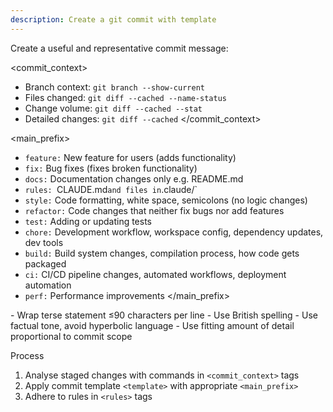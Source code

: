 ```yaml
---
description: Create a git commit with template
---
```


Create a useful and representative commit message:

<commit_context>
- Branch context: `git branch --show-current`
- Files changed: `git diff --cached --name-status`
- Change volume: `git diff --cached --stat`
- Detailed changes: `git diff --cached`
</commit_context>

<template>
[main_prefix]: [brief main summary in imperative mood]

[Logical Group Name 1]:
- [Signifiant changes and impact over minor details]
- ["Just enough detail" for collective project evolution]

[Logical Group Name n (if needed)]:
- [etc.]

[2-3 terse sentences of why / benefit / impact. Strictly wrap each line at 90 characters
for readability in any IDE]
</template>

<main_prefix>
- `feature:` New feature for users (adds functionality)
- `fix:` Bug fixes (fixes broken functionality)
- `docs:` Documentation changes only e.g. README.md
- `rules: `CLAUDE.md` and files in `.claude/`
- `style:` Code formatting, white space, semicolons (no logic changes)
- `refactor:` Code changes that neither fix bugs nor add features
- `test:` Adding or updating tests
- `chore:` Development workflow, workspace config, dependency updates, dev tools
- `build:` Build system changes, compilation process, how code gets packaged
- `ci:` CI/CD pipeline changes, automated workflows, deployment automation
- `perf:` Performance improvements
</main_prefix>

<rules>
- Wrap terse statement ≤90 characters per line
- Use British spelling
- Use factual tone, avoid hyperbolic language
- Use fitting amount of detail proportional to commit scope
</rules>

Process
1. Analyse staged changes with commands in `<commit_context>` tags
2. Apply commit template `<template>` with appropriate `<main_prefix>`
2. Adhere to rules in `<rules>` tags 